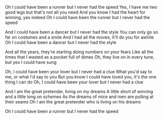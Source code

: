 Oh I could have been a runner but I never had the speed
Yes, I have me two good legs but that's not all you need
And you know I had the heart for winning, yes indeed
Oh I could have been the runner but I never had the speed

And I could have been a dancer but I never had the style
You can only go so far on costumes and a smile
And I had all the moves, it'll do you for awhile
Oh I could have been a dancer but I never had the style

And all the years, they're starting doing numbers on your fears
Like all the times that I wasted as a pocket full of dimes
Oh, they live on in every tune, but yes I could have sung

Oh, I could have been your lover but I never had a clue
What you'd say to me, or what I'd say to you
But you know I could have loved you, it's the one thing I can do
Oh, I could have been your lover but I never had a clue

And I am the great pretender, living on my dreams
A little short of winning and a little long on schemes
As the dreams of mice and men are pulling at their seams
Oh I am the great pretender who is living on his dreams

Oh I could have been a runner but I never had the speed
